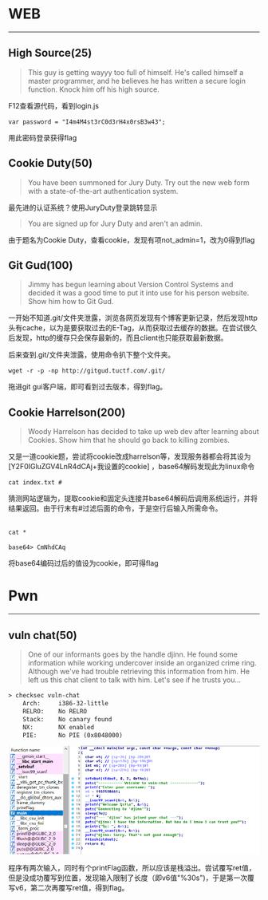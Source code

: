 # WEB

---

## High Source(25)

> This guy is getting wayyy too full of himself. He's called himself a master programmer, and he believes he has written a secure login function. Knock him off his high source.

F12查看源代码，看到login.js

```
var password = "I4m4M4st3rC0d3rH4x0rsB3w43";
```

用此密码登录获得flag

## Cookie Duty(50)

> You have been summoned for Jury Duty. Try out the new web form with a state-of-the-art authentication system.

最先进的认证系统？使用JuryDuty登录跳转显示

> You are signed up for Jury Duty and aren't an admin.

由于题名为Cookie Duty，查看cookie，发现有项not_admin=1，改为0得到flag

## Git Gud(100)

> Jimmy has begun learning about Version Control Systems and decided it was a good time to put it into use for his person website. Show him how to Git Gud.

一开始不知道.git/文件夹泄露，浏览各网页发现有个博客更新记录，然后发现http头有cache，以为是要获取过去的E-Tag，从而获取过去缓存的数据。在尝试很久后发现，http的缓存只会保存最新的，而且client也只能获取最新数据。

后来查到.git/文件夹泄露，使用命令扒下整个文件夹。

```
wget -r -p -np http://gitgud.tuctf.com/.git/
```

拖进git gui客户端，即可看到过去版本，得到flag。

## Cookie Harrelson(200)

> Woody Harrelson has decided to take up web dev after learning about Cookies. Show him that he should go back to killing zombies.

又是一道cookie题，尝试将cookie改成harrelson等，发现服务器都会将其设为[Y2F0IGluZGV4LnR4dCAj+我设置的cookie] ，base64解码发现此为linux命令

```shell
cat index.txt #
```

猜测网站逻辑为，提取cookie和固定头连接并base64解码后调用系统运行，并将结果返回。由于行末有#过滤后面的命令，于是空行后输入所需命令。

```shell

cat *
```

```
base64> CmNhdCAq
```

将base64编码过后的值设为cookie，即可得flag



# Pwn

---

## vuln chat(50)

> One of our informants goes by the handle djinn. He found some information while working undercover inside an organized crime ring. Although we've had trouble retrieving this information from him. He left us this chat client to talk with him. Let's see if he trusts you...

```
> checksec vuln-chat
	Arch:     i386-32-little
    RELRO:    No RELRO
    Stack:    No canary found
    NX:       NX enabled
    PIE:      No PIE (0x8048000)
```

![main](images/main.png)

程序有两次输入，同时有个printFlag函数，所以应该是栈溢出。尝试覆写ret值，但是没成功覆写到位置，发现输入限制了长度（即v6值"%30s")，于是第一次覆写v6，第二次再覆写ret值，得到flag。